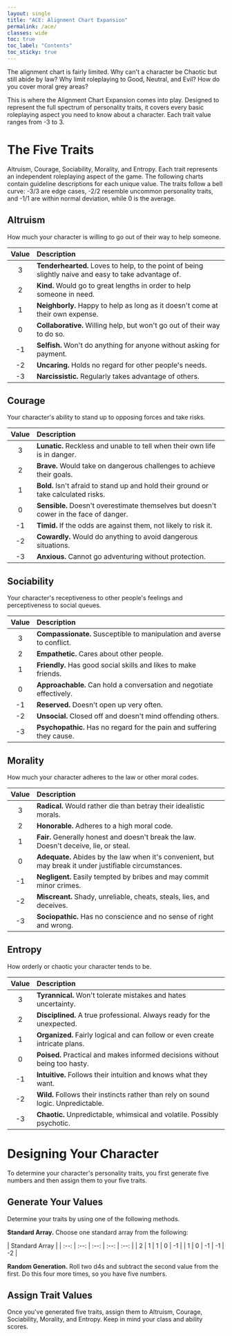 ```yaml
---
layout: single
title: "ACE: Alignment Chart Expansion"
permalink: /ace/
classes: wide
toc: true
toc_label: "Contents"
toc_sticky: true
---
```

The alignment chart is fairly limited. Why can't a character be Chaotic but still abide by law? Why limit roleplaying to Good, Neutral, and Evil? How do you cover moral grey areas?

This is where the Alignment Chart Expansion comes into play. Designed to represent the full spectrum of personality traits, it covers every basic roleplaying aspect you need to know about a character. Each trait value ranges from -3 to 3.

# The Five Traits
Altruism, Courage, Sociability, Morality, and Entropy. Each trait represents an independent roleplaying aspect of the game. The following charts contain guideline descriptions for each unique value. The traits follow a bell curve: -3/3 are edge cases, -2/2 resemble uncommon personality traits, and -1/1 are within normal deviation, while 0 is the average.

## Altruism
How much your character is willing to go out of their way to help someone.

| Value | Description |
| :---: | :---------- |
| 3 | **Tenderhearted.** Loves to help, to the point of being slightly naive and easy to take advantage of. |
| 2 | **Kind.** Would go to great lengths in order to help someone in need. |
| 1 | **Neighborly.** Happy to help as long as it doesn't come at their own expense. |
| 0 | **Collaborative.** Willing help, but won't go out of their way to do so. |
| -1 | **Selfish.** Won't do anything for anyone without asking for payment. |
| -2 | **Uncaring.** Holds no regard for other people's needs. |
| -3 | **Narcissistic.** Regularly takes advantage of others. |

## Courage
Your character's ability to stand up to opposing forces and take risks.

| Value | Description |
| :---: | :---------- |
| 3 | **Lunatic.** Reckless and unable to tell when their own life is in danger. |
| 2 | **Brave.** Would take on dangerous challenges to achieve their goals. |
| 1 | **Bold.** Isn't afraid to stand up and hold their ground or take calculated risks. |
| 0 | **Sensible.** Doesn't overestimate themselves but doesn't cower in the face of danger. |
| -1 | **Timid.** If the odds are against them, not likely to risk it. |
| -2 | **Cowardly.** Would do anything to avoid dangerous situations. |
| -3 | **Anxious.** Cannot go adventuring without protection. |

## Sociability
Your character's receptiveness to other people's feelings and perceptiveness to social queues.

| Value | Description |
| :---: | :---------- |
| 3 | **Compassionate.** Susceptible to manipulation and averse to conflict. |
| 2 | **Empathetic.** Cares about other people. |
| 1 | **Friendly.** Has good social skills and likes to make friends. |
| 0 | **Approachable.** Can hold a conversation and negotiate effectively. |
| -1 | **Reserved.** Doesn't open up very often. |
| -2 | **Unsocial.** Closed off and doesn't mind offending others. |
| -3 | **Psychopathic.** Has no regard for the pain and suffering they cause. |

## Morality
How much your character adheres to the law or other moral codes.

| Value | Description |
| :---: | :---------- |
| 3 | **Radical.** Would rather die than betray their idealistic morals. |
| 2 | **Honorable.** Adheres to a high moral code. |
| 1 | **Fair.** Generally honest and doesn't break the law. Doesn't deceive, lie, or steal. |
| 0 | **Adequate.** Abides by the law when it's convenient, but may break it under justifiable circumstances. |
| -1 | **Negligent.** Easily tempted by bribes and may commit minor crimes. |
| -2 | **Miscreant.** Shady, unreliable, cheats, steals, lies, and deceives. |
| -3 | **Sociopathic.** Has no conscience and no sense of right and wrong. |

## Entropy
How orderly or chaotic your character tends to be.

| Value | Description |
| :---: | :---------- |
| 3 | **Tyrannical.** Won't tolerate mistakes and hates uncertainty. |
| 2 | **Disciplined.** A true professional. Always ready for the unexpected. |
| 1 | **Organized.** Fairly logical and can follow or even create intricate plans. |
| 0 | **Poised.** Practical and makes informed decisions without being too hasty. |
| -1 | **Intuitive.** Follows their intuition and knows what they want. |
| -2 | **Wild.** Follows their instincts rather than rely on sound logic. Unpredictable. |
| -3 | **Chaotic.** Unpredictable, whimsical and volatile. Possibly psychotic. |

# Designing Your Character
To determine your character's personality traits, you first generate five numbers and then assign them to your five traits.

## Generate Your Values
Determine your traits by using one of the following methods. 

**Standard Array.** Choose one standard array from the following:

| Standard Array |
| :--: | :--: | :--: | :--: | :--: |
|  2  |  1  |  1  |  0   |  -1  |
|  1  |  0   |  -1  |  -1  |  -2  |

**Random Generation.** Roll two d4s and subtract the second value from the first. Do this four more times, so you have five numbers.

## Assign Trait Values
Once you've generated five traits, assign them to Altruism, Courage, Sociability, Morality, and Entropy. Keep in mind your class and ability scores.
